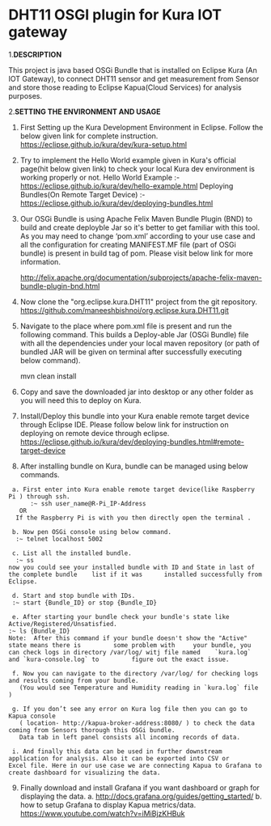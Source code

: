 DHT11 OSGI plugin for Kura IOT gateway
===================================

1.**DESCRIPTION**

This project is java based OSGi Bundle that is installed on Eclipse Kura (An IOT Gateway), to connect DHT11 sensor and get measurement from Sensor and store those reading to Eclipse Kapua(Cloud Services) for analysis purposes. 

2.**SETTING THE ENVIRONMENT AND USAGE**

   1. First Setting up the Kura Development Environment in Eclipse. Follow the below given link for complete instruction.
       https://eclipse.github.io/kura/dev/kura-setup.html
       
   2. Try to implement the Hello World example given in Kura's official page(hit below given link) to check your local Kura 	    dev environment is working properly or not.
       Hello World Example :- https://eclipse.github.io/kura/dev/hello-example.html
       Deploying Bundles(On Remote Target Device) :- https://eclipse.github.io/kura/dev/deploying-bundles.html
       
   3. Our OSGi Bundle is using Apache Felix Maven Bundle Plugin (BND) to build and create deployble Jar so it's better to 	  get familiar with this tool. As you may need to change ‘pom.xml’ according to your use case and all the configuration        for creating MANIFEST.MF file (part of OSGi bundle) is present in build tag of pom. 
       Please visit below link for more information.
       
       http://felix.apache.org/documentation/subprojects/apache-felix-maven-bundle-plugin-bnd.html 
       
   4. Now clone the "org.eclipse.kura.DHT11" project from the git repository. 							https://github.com/maneeshbishnoi/org.eclipse.kura.DHT11.git
    
   5. Navigate to the place where pom.xml file is present and run the following command. 
       This builds a Deploy-able Jar (OSGi Bundle) file with all the dependencies under your local maven repository (or path  	     of bundled JAR will be given on terminal after successfully executing below command).
       
        mvn clean install       
    
   6. Copy and save the downloaded jar into desktop or any other folder as you will need this to deploy on Kura.
    
   7. Install/Deploy this bundle into your Kura enable remote target device through Eclipse IDE. Please follow below link 	  for instruction on deploying on remote device through eclipse.
       https://eclipse.github.io/kura/dev/deploying-bundles.html#remote-target-device
       
   8. After installing bundle on Kura, bundle can be managed using below commands.
    
     a. First enter into Kura enable remote target device(like Raspberry Pi ) through ssh.
          :~ ssh user_name@R-Pi_IP-Address
	   OR
 	  If the Raspberry Pi is with you then directly open the terminal .

     b. Now pen OSGi console using below command.
	  :~ telnet localhost 5002

     c. List all the installed bundle.
	  :~ ss 
	now you could see your installed bundle with ID and State in last of the complete bundle 	list if it was 		installed successfully from Eclipse.
     
     d. Start and stop bundle with IDs.
	 :~ start {Bundle_ID} or stop {Bundle_ID} 

     e. After starting your bundle check your bundle's state like Active/Registered/Unsatisfied. 	
	:~ ls {Bundle_ID}
	Note:  After this command if your bundle doesn't show the "Active" state means there is     	some problem with 	  your bundle, you can check logs in directory /var/log/ witj file named 	`kura.log` and `kura-console.log` to 	     figure out the exact issue.

     f. Now you can navigate to the directory /var/log/ for checking logs and results coming from your bundle.
       (You would see Temperature and Humidity reading in `kura.log` file )
    
     g. If you don’t see any error on Kura log file then you can go to Kapua console
       ( location- http://kapua-broker-address:8080/ ) to check the data coming from Sensors thorough this OSGi bundle.
       Data tab in left panel consists all incoming records of data.

     i. And finally this data can be used in further downstream application for analysis. Also it can be exported into CSV or 	    Excel file. Here in our use case we are connecting Kapua to Grafana to create dashboard for visualizing the data.
    
    
   9. Finally download and install Grafana if you want dashboard or graph for displaying the data. 
	a.  http://docs.grafana.org/guides/getting_started/
	b. how to setup Grafana to display Kapua metrics/data. 	   	https://www.youtube.com/watch?v=iMiBjzKHBuk
